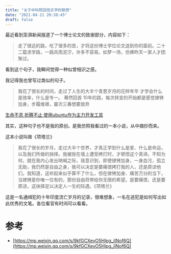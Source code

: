 ```yaml
---
title: "关于中科院回信文字的联想"
date: "2021-04-21 20:38:45"
draft: false
---
```

最近看到澎湃新闻报道了一个博士论文的致谢部分，内容如下：

> 走了很远的路，吃了很多的苦，才将这份博士学位论文送到你的面前。二十二载求学路，一路风雨泥泞，许多不容易。如梦一场，仿佛昨天一家人才团聚过。


看到这个句子，我瞬间觉得一种似曾相识之感。

我记得我也曾写过类似的句子。

> 我花了很长的时间，走过了人生的大半个青葱岁月的花样年华
> 才学会什么是效率，什么是专一。
> 蓦然回首
> 10年的路，每次转变的开始都是感觉镣铐加身，步履维艰，屡次三番想要放弃


[生命不息 折腾不止 使用ubuntu作为主力开发工具](https://www.yuque.com/wangdd/blog/xyh6lg?view=doc_embed)

其实，这种句子也不是我的原创。是我仿照我看过的一本小说，从中摘抄而来。

这本小说叫做《项塔兰》


> 我花了很长的岁月，走过大半个世界，才真正学到什么是爱、什么是命运，以及我们所做的抉择。我被拴在墙上遭受拷打时，才顿悟这个真谛。不知为何，就在我内心发出呐喊之际，我意识到，即使镣铐加身，一身血污，孤立无助，我仍然是自由之身，我可以决定是要痛恨拷打我的人，还是原谅他们。我知道，这听起来似乎算不了什么，但在镣铐加身、痛苦万分的当下，当镣铐是你唯一仅有的，那份自由将带给你无限的希望。是要痛恨，还是要原谅，这抉择足以决定人一生的际遇。《项塔兰》


这是一名通缉犯的十年印度流亡岁月的记录，很难想象，一名在逃犯是如何写出如此优秀的文笔。各位看官有时间可以看看。


# 参考

- [https://mp.weixin.qq.com/s/9kfGCXevO5Hlpg_iINof6Q](https://mp.weixin.qq.com/s/9kfGCXevO5Hlpg_iINof6Q)

